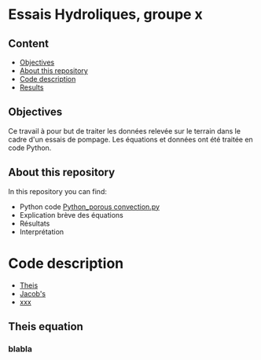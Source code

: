 # Essais Hydroliques, groupe x

## Content

* [Objectives](#objectives)
* [About this repository](#about-this-repository)
* [Code description](#code-description)
* [Results](#Results)

## Objectives
Ce travail à pour but de traiter les données relevée sur le terrain dans le cadre d'un essais de pompage. Les équations et données ont été traitée en code Python.

## About this repository
In this repository you can find:
- Python code [Python_porous convection.py](Codes/Traduction_python.py)
- Explication brève des équations
- Résultats
- Interprétation

# Code description
* [Theis](#Linear-momentum-conservation-equation)
* [Jacob's](#Mass-conservation-equation)
* [xxx](#Energy-conservation)

## Theis equation
### blabla
